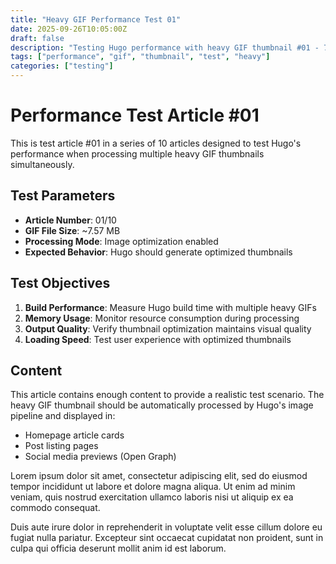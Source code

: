 ```yaml
---
title: "Heavy GIF Performance Test 01"
date: 2025-09-26T10:05:00Z
draft: false
description: "Testing Hugo performance with heavy GIF thumbnail #01 - 7.57MB file"
tags: ["performance", "gif", "thumbnail", "test", "heavy"]
categories: ["testing"]
---
```


# Performance Test Article #01

This is test article #01 in a series of 10 articles designed to test Hugo's performance when processing multiple heavy GIF thumbnails simultaneously.

## Test Parameters

- **Article Number**: 01/10
- **GIF File Size**: ~7.57 MB
- **Processing Mode**: Image optimization enabled
- **Expected Behavior**: Hugo should generate optimized thumbnails

## Test Objectives

1. **Build Performance**: Measure Hugo build time with multiple heavy GIFs
2. **Memory Usage**: Monitor resource consumption during processing
3. **Output Quality**: Verify thumbnail optimization maintains visual quality
4. **Loading Speed**: Test user experience with optimized thumbnails

## Content

This article contains enough content to provide a realistic test scenario. The heavy GIF thumbnail should be automatically processed by Hugo's image pipeline and displayed in:

- Homepage article cards
- Post listing pages
- Social media previews (Open Graph)

Lorem ipsum dolor sit amet, consectetur adipiscing elit, sed do eiusmod tempor incididunt ut labore et dolore magna aliqua. Ut enim ad minim veniam, quis nostrud exercitation ullamco laboris nisi ut aliquip ex ea commodo consequat.

Duis aute irure dolor in reprehenderit in voluptate velit esse cillum dolore eu fugiat nulla pariatur. Excepteur sint occaecat cupidatat non proident, sunt in culpa qui officia deserunt mollit anim id est laborum.
